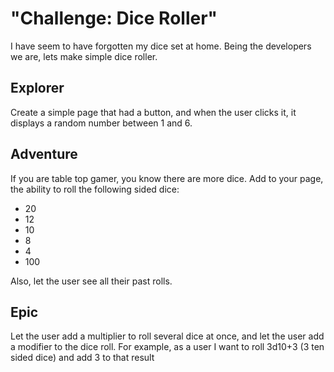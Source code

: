 # "Challenge: Dice Roller"

I have seem to have forgotten my dice set at home. Being the developers we are, lets make simple dice roller.

## Explorer

Create a simple page that had a button, and when the user clicks it, it displays a random number between 1 and 6.

## Adventure

If you are table top gamer, you know there are more dice. Add to your page, the ability to roll the following sided dice:

- 20
- 12
- 10
- 8
- 4
- 100

Also, let the user see all their past rolls.

## Epic

Let the user add a multiplier to roll several dice at once, and let the user add a modifier to the dice roll. For example, as a user I want to roll 3d10+3 (3 ten sided dice) and add 3 to that result
